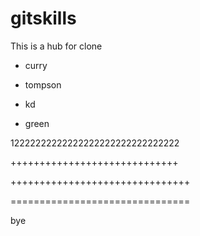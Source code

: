# gitskills
This is a hub for clone
* curry
* tompson

* kd
* green

12222222222222222222222222222222

+++++++++++++++++++++++++++++

+++++++++++++++++++++++++++++++

===============================

bye